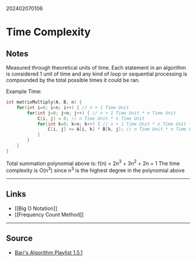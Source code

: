 202402070106
# Time Complexity

## Notes

Measured through theoretical units of time. Each statement in an algorithm is considered 1 unit of time and any kind of loop or sequential processing is compounded by the total possible times it could be ran.

Example Time:
```C++
int matrixMultiply(A, B, n) {
	for(int i=0; i<n; i++) { // n + 1 Time Unit
		for(int j=0; j<n; j++) { // n + 1 Time Unit * n Time Unit
			C[i, j] = 0; // n Time Unit * n Time Unit
			for(int k=0; k<n; k++) { // n + 1 Time Unit * n Time Unit * n Time Unit
				C[i, j] += A[i, k] * B[k, j]; // n Time Unit * n Time Unit * n Time Unit
			}
		}
	}
}
```

Total summation polynomial above is: f(n) = 2n$^3$ + 3n$^2$ + 2n + 1
The time complexity is O(n$^3$) since n$^3$ is the highest degree in the polynomial above

---
## Links

- [[Big O Notation]]
- [[Frequency Count Method]]
---

## Source

- [Bari's Algorithm Playlist 1.5.1](https://youtu.be/9TlHvipP5yA?si=90wIwXbzUl7JRKfL)